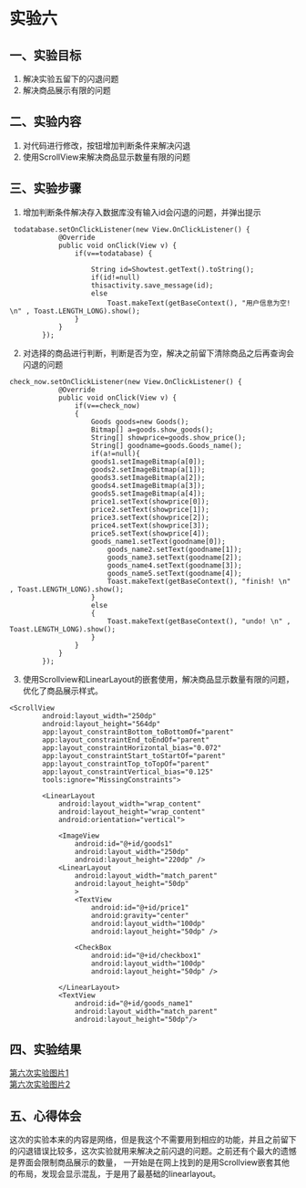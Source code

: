 # 实验六

## 一、实验目标

1. 解决实验五留下的闪退问题
2. 解决商品展示有限的问题

## 二、实验内容

1. 对代码进行修改，按钮增加判断条件来解决闪退
2. 使用ScrollView来解决商品显示数量有限的问题

## 三、实验步骤
1. 增加判断条件解决存入数据库没有输入id会闪退的问题，并弹出提示
```
 todatabase.setOnClickListener(new View.OnClickListener() {
            @Override
            public void onClick(View v) {
                if(v==todatabase) {

                    String id=Showtest.getText().toString();
                    if(id!=null)
                    thisactivity.save_message(id);
                    else
                        Toast.makeText(getBaseContext(), "用户信息为空! \n" , Toast.LENGTH_LONG).show();
                }
            }
        });
 ```
2. 对选择的商品进行判断，判断是否为空，解决之前留下清除商品之后再查询会闪退的问题
```
check_now.setOnClickListener(new View.OnClickListener() {
            @Override
            public void onClick(View v) {
                if(v==check_now)
                {
                    Goods goods=new Goods();
                    Bitmap[] a=goods.show_goods();
                    String[] showprice=goods.show_price();
                    String[] goodname=goods.Goods_name();
                    if(a!=null){
                    goods1.setImageBitmap(a[0]);
                    goods2.setImageBitmap(a[1]);
                    goods3.setImageBitmap(a[2]);
                    goods4.setImageBitmap(a[3]);
                    goods5.setImageBitmap(a[4]);
                    price1.setText(showprice[0]);
                    price2.setText(showprice[1]);
                    price3.setText(showprice[2]);
                    price4.setText(showprice[3]);
                    price5.setText(showprice[4]);
                    goods_name1.setText(goodname[0]);
                        goods_name2.setText(goodname[1]);
                        goods_name3.setText(goodname[2]);
                        goods_name4.setText(goodname[3]);
                        goods_name5.setText(goodname[4]);
                        Toast.makeText(getBaseContext(), "finish! \n" , Toast.LENGTH_LONG).show();
                    }
                    else
                    {
                        Toast.makeText(getBaseContext(), "undo! \n" , Toast.LENGTH_LONG).show();
                    }
                }
            }
        });
```
3. 使用Scrollview和LinearLayout的嵌套使用，解决商品显示数量有限的问题，优化了商品展示样式。
```
<ScrollView
        android:layout_width="250dp"
        android:layout_height="564dp"
        app:layout_constraintBottom_toBottomOf="parent"
        app:layout_constraintEnd_toEndOf="parent"
        app:layout_constraintHorizontal_bias="0.072"
        app:layout_constraintStart_toStartOf="parent"
        app:layout_constraintTop_toTopOf="parent"
        app:layout_constraintVertical_bias="0.125"
        tools:ignore="MissingConstraints">

        <LinearLayout
            android:layout_width="wrap_content"
            android:layout_height="wrap_content"
            android:orientation="vertical">

            <ImageView
                android:id="@+id/goods1"
                android:layout_width="250dp"
                android:layout_height="220dp" />
            <LinearLayout
                android:layout_width="match_parent"
                android:layout_height="50dp"
                >
                <TextView
                    android:id="@+id/price1"
                    android:gravity="center"
                    android:layout_width="100dp"
                    android:layout_height="50dp" />

                <CheckBox
                    android:id="@+id/checkbox1"
                    android:layout_width="100dp"
                    android:layout_height="50dp" />

            </LinearLayout>
            <TextView
                android:id="@+id/goods_name1"
                android:layout_width="match_parent"
                android:layout_height="50dp"/>
```
 ## 四、实验结果
 [第六次实验图片1](https://github.com/wjm20000603/android-labs-2020/tree/master/students/net1814080903206/tesephoto/t61.jpg)  
[第六次实验图片2](https://github.com/wjm20000603/android-labs-2020/tree/master/students/net1814080903206/testimage/t62.jpg)  

## 五、心得体会
  这次的实验本来的内容是网络，但是我这个不需要用到相应的功能，并且之前留下的闪退错误比较多，这次实验就用来解决之前闪退的问题。之前还有个最大的遗憾是界面会限制商品展示的数量，
一开始是在网上找到的是用Scrollview嵌套其他的布局，发现会显示混乱，于是用了最基础的linearlayout。
